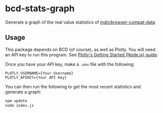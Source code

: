 # bcd-stats-graph
Generate a graph of the real value statistics of [mdn/browser-compat-data](https://github.com/mdn/browser-compat-data)

## Usage
This package depends on BCD (of course), as well as Plotly.  You will need an API key to run this program.  See [Plotly's Getting Started (Node.js) guide](https://plot.ly/nodejs/getting-started/).

Once you have your API key, make a `.env` file with the following:
```
PLOTLY_USERNAME={Your Username}
PLOTLY_APIKEY={Your API Key}
```

You can then run the following to get the most recent statistics and generate a graph:
```sh
npm update
node index.js
```